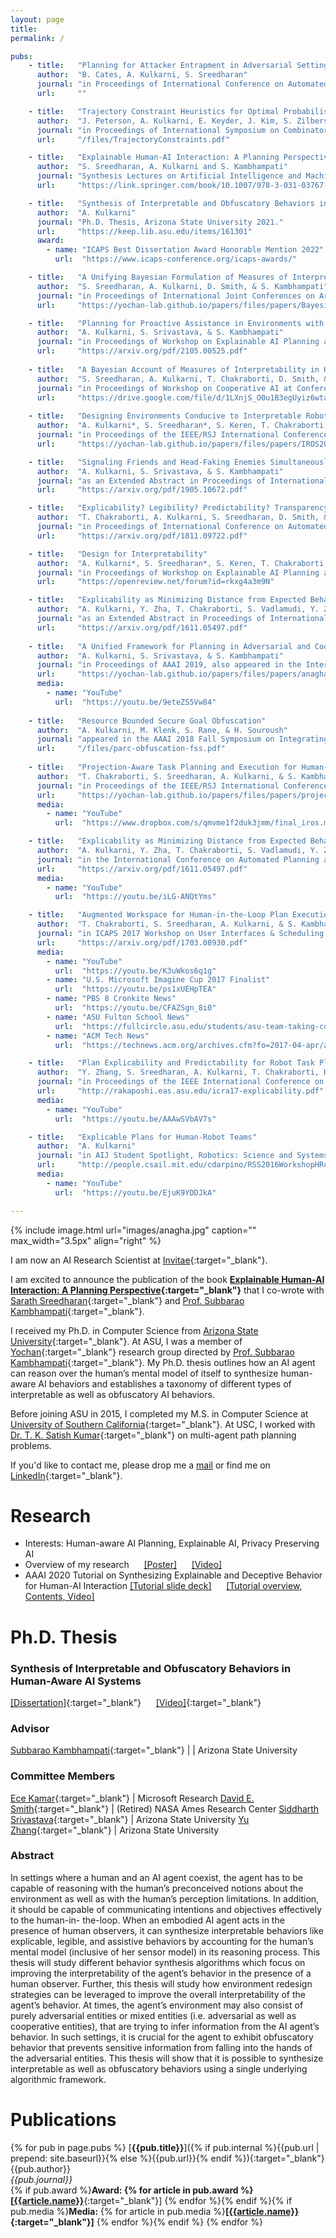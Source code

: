 ```yaml
---
layout: page
title:
permalink: /

pubs:
    - title:   "Planning for Attacker Entrapment in Adversarial Settings"
      author:  "B. Cates, A. Kulkarni, S. Sreedharan"
      journal: "in Proceedings of International Conference on Automated Planning and Scheduling (ICAPS) 2023."
      url:     ""

    - title:   "Trajectory Constraint Heuristics for Optimal Probabilistic Planning"
      author:  "J. Peterson, A. Kulkarni, E. Keyder, J. Kim, S. Zilberstein"
      journal: "in Proceedings of International Symposium on Combinatorial Search (SoCS) 2022."
      url:     "/files/TrajectoryConstraints.pdf"

    - title:   "Explainable Human-AI Interaction: A Planning Perspective"
      author:  "S. Sreedharan, A. Kulkarni and S. Kambhampati"
      journal: "Synthesis Lectures on Artificial Intelligence and Machine Learning <br /> Morgan & Claypool Publishers (184 pages) 2022."
      url:     "https://link.springer.com/book/10.1007/978-3-031-03767-2"

    - title:   "Synthesis of Interpretable and Obfuscatory Behaviors in Human-Aware AI Systems"
      author:  "A. Kulkarni"
      journal: "Ph.D. Thesis, Arizona State University 2021."
      url:     "https://keep.lib.asu.edu/items/161301"
      award:
        - name: "ICAPS Best Dissertation Award Honorable Mention 2022"
          url:  "https://www.icaps-conference.org/icaps-awards/"

    - title:   "A Unifying Bayesian Formulation of Measures of Interpretability in Human-AI Interaction"
      author:  "S. Sreedharan, A. Kulkarni, D. Smith, & S. Kambhampati"
      journal: "in Proceedings of International Joint Conferences on Artificial Intelligence (IJCAI) Survey Track 2021."
      url:     "https://yochan-lab.github.io/papers/files/papers/Bayesian_Account.pdf"

    - title:   "Planning for Proactive Assistance in Environments with Partial Observability"
      author:  "A. Kulkarni, S. Srivastava, & S. Kambhampati"
      journal: "in Proceedings of Workshop on Explainable AI Planning at International Conference on Automated Planning and Scheduling (ICAPS) 2021."
      url:     "https://arxiv.org/pdf/2105.00525.pdf"
    
    - title:   "A Bayesian Account of Measures of Interpretability in Human-AI Interaction"
      author:  "S. Sreedharan, A. Kulkarni, T. Chakraborti, D. Smith, & S. Kambhampati"
      journal: "in Proceedings of Workshop on Cooperative AI at Conference on Neural Information Processing Systems (NeurIPS), 2020, also appeared in the Workshop on Explainable AI Planning at International Conference on Automated Planning and Scheduling (ICAPS) 2020."
      url:     "https://drive.google.com/file/d/1LXnjS_O0u1B3egUyiz6wtaHJ-lC6YOdF/view"
    
    - title:   "Designing Environments Conducive to Interpretable Robot Behavior"
      author:  "A. Kulkarni*, S. Sreedharan*, S. Keren, T. Chakraborti, D. Smith, & S. Kambhampati"
      journal: "in Proceedings of the IEEE/RSJ International Conference on Intelligent Robots and Systems (IROS) 2020."
      url:     "https://yochan-lab.github.io/papers/files/papers/IROS2020_design_for_explicability.pdf"

    - title:   "Signaling Friends and Head-Faking Enemies Simultaneously: Balancing Goal Obfuscation and Goal Legibility"
      author:  "A. Kulkarni, S. Srivastava, & S. Kambhampati"
      journal: "as an Extended Abstract in Proceedings of International Conference on Autonomous Agents and Multiagent Systems (AAMAS) 2020."
      url:     "https://arxiv.org/pdf/1905.10672.pdf"

    - title:   "Explicability? Legibility? Predictability? Transparency? Privacy? Security? The Emerging Landscape of Interpretable Agent Behavior"
      author:  "T. Chakraborti, A. Kulkarni, S. Sreedharan, D. Smith, & S. Kambhampati"
      journal: "in Proceedings of International Conference on Automated Planning and Scheduling (ICAPS) 2019."
      url:     "https://arxiv.org/pdf/1811.09722.pdf"

    - title:   "Design for Interpretability"
      author:  "A. Kulkarni*, S. Sreedharan*, S. Keren, T. Chakraborti, D. Smith, & S. Kambhampati"
      journal: "in Proceedings of Workshop on Explainable AI Planning at International Conference on Automated Planning and Scheduling (ICAPS) 2019."
      url:     "https://openreview.net/forum?id=rkxg4a3m9N"

    - title:   "Explicability as Minimizing Distance from Expected Behavior"
      author:  "A. Kulkarni, Y. Zha, T. Chakraborti, S. Vadlamudi, Y. Zhang, & S. Kambhampati"
      journal: "as an Extended Abstract in Proceedings of International Conference on Autonomous Agents and Multiagent Systems (AAMAS) 2019."
      url:     "https://arxiv.org/pdf/1611.05497.pdf"
  
    - title:   "A Unified Framework for Planning in Adversarial and Cooperative Environments"
      author:  "A. Kulkarni, S. Srivastava, & S. Kambhampati"
      journal: "in Proceedings of AAAI 2019, also appeared in the International Conference on Automated Planning and Scheduling (ICAPS) 2018 Workshop on Planning and Robotics."
      url:     "https://yochan-lab.github.io/papers/files/papers/anagha-aaai-2019.pdf"
      media:
        - name: "YouTube"
          url:  "https://youtu.be/9eteZS5Vw84"
    
    - title:   "Resource Bounded Secure Goal Obfuscation"
      author:  "A. Kulkarni, M. Klenk, S. Rane, & H. Souroush"
      journal: "appeared in the AAAI 2018 Fall Symposium on Integrating Planning, Diagnosis and Causal Reasoning, and in AAAI 2019 Workshop on Plan, Activity and Intent Recognition."
      url:     "/files/parc-obfuscation-fss.pdf"
      
    - title:   "Projection-Aware Task Planning and Execution for Human-in-the-Loop Operation of Robots in a Mixed-Reality Workspace"
      author:  "T. Chakraborti, S. Sreedharan, A. Kulkarni, & S. Kambhampati"
      journal: "in Proceedings of the IEEE/RSJ International Conference on Intelligent Robots and Systems (IROS) 2018, also appeared in HRI 2018 Workshop on Virtual, Augmented and Mixed Reality for Human-Robot Interaction, and in ICAPS 2018 Workshop on User Interfaces & Scheduling & Planning."
      url:     "https://yochan-lab.github.io/papers/files/papers/projection-aware.pdf"
      media:
        - name: "YouTube"
          url:  "https://www.dropbox.com/s/qmvme1f2duk3jmm/final_iros.mp4"

    - title:   "Explicability as Minimizing Distance from Expected Behavior"
      author:  "A. Kulkarni, Y. Zha, T. Chakraborti, S. Vadlamudi, Y. Zhang, & S. Kambhampati"
      journal: "in the International Conference on Automated Planning and Scheduling (ICAPS) 2018 Workshop on Explainable AI Planning."
      url:     "https://arxiv.org/pdf/1611.05497.pdf"
      media:
        - name: "YouTube"
          url:  "https://youtu.be/iLG-ANQtYms"

    - title:   "Augmented Workspace for Human-in-the-Loop Plan Execution"
      author:  "T. Chakraborti, S. Sreedharan, A. Kulkarni, & S. Kambhampati"
      journal: "in ICAPS 2017 Workshop on User Interfaces & Scheduling & Planning; and ICAPS 2017 System Demonstrations and Exhibits."
      url:     "https://arxiv.org/pdf/1703.08930.pdf"
      media:
        - name: "YouTube"
          url:  "https://youtu.be/K3uWkos6q1g"
        - name: "U.S. Microsoft Imagine Cup 2017 Finalist"
          url:  "https://youtu.be/ps1xUEHpTEA"
        - name: "PBS 8 Cronkite News"
          url:  "https://youtu.be/CFAZSgn_8i0"
        - name: "ASU Fulton School News"
          url:  "https://fullcircle.asu.edu/students/asu-team-taking-concept-closer-human-robot-connection-u-s-imagine-cup-finals/"
        - name: "ACM Tech News"
          url:  "https://technews.acm.org/archives.cfm?fo=2017-04-apr/apr-17-2017.html"

    - title:   "Plan Explicability and Predictability for Robot Task Planning"
      author:  "Y. Zhang, S. Sreedharan, A. Kulkarni, T. Chakraborti, H. H. Zhuo, & S. Kambhampati"
      journal: "in Proceedings of the IEEE International Conference on Robotics and Automation (ICRA) 2017, and also appeared in Robotics: Science and Systems (RSS) 2016 Workshop on Planning for Human-Robot Interaction: Shared Autonomy and Collaborative Robotics."
      url:     "http://rakaposhi.eas.asu.edu/icra17-explicability.pdf"
      media:
        - name: "YouTube"
          url:  "https://youtu.be/AAAwSVbAV7s"

    - title:   "Explicable Plans for Human-Robot Teams"
      author:  "A. Kulkarni"
      journal: "in AIJ Student Spotlight, Robotics: Science and Systems (RSS) 2016 Workshop on Planning for Human-Robot Interaction: Shared Autonomy and Collaborative Robotics."
      url:     "http://people.csail.mit.edu/cdarpino/RSS2016WorkshopHRcolla/abstracts/RSS16WS_AI_award_ExplicablePlans.pdf"
      media:
        - name: "YouTube"
          url:  "https://youtu.be/EjuK9YDDJkA"

---
```


{% include image.html url="images/anagha.jpg" caption="" max_width="3.5px" align="right" %}

I am now an AI Research Scientist at [Invitae](https://www.invitae.com/en){:target="_blank"}. 

I am excited to announce the publication of the book **[Explainable Human-AI Interaction: A Planning Perspective](https://www.morganclaypoolpublishers.com/catalog_Orig/product_info.php?products_id=1698){:target="_blank"}** that I co-wrote with [Sarath Sreedharan](https://www.public.asu.edu/~ssreedh3/){:target="_blank"} and [Prof. Subbarao Kambhampati](http://rakaposhi.eas.asu.edu/){:target="_blank"}.

I received my Ph.D. in Computer Science from [Arizona State University](http://www.asu.edu){:target="_blank"}. At ASU, I was a member of [Yochan](https://yochan-lab.github.io/home/){:target="_blank"} research group directed by [Prof. Subbarao Kambhampati](http://rakaposhi.eas.asu.edu/){:target="_blank"}. My Ph.D. thesis outlines how an AI agent can reason over the human’s mental model of itself to synthesize human-aware AI behaviors and establishes a taxonomy of different types of interpretable as well as obfuscatory AI behaviors. 

Before joining ASU in 2015, I completed my M.S. in Computer Science at [University of Southern California](http://www.usc.edu){:target="_blank"}. At USC, I worked with [Dr. T. K. Satish Kumar](https://www.tkskwork.org/){:target="_blank"} on multi-agent path planning problems.

If you'd like to contact me, please drop me a [mail](mailto:kulkarni.p.anagha@gmail.com) or find me on [LinkedIn](https://www.linkedin.com/in/anaghapk){:target="_blank"}.

# Research
* Interests: Human-aware AI Planning, Explainable AI, Privacy Preserving AI
* Overview of my research &nbsp;&nbsp;&nbsp;&nbsp; [[Poster]](/files/ResearchPoster.pdf) &nbsp;&nbsp;&nbsp;&nbsp; [[Video]](https://youtu.be/WvjNAWtnCbs)
* AAAI 2020 Tutorial on Synthesizing Explainable and Deceptive Behavior for Human-AI Interaction
[[Tutorial slide deck]](https://www.dropbox.com/s/9z9iedehwhcxm22/tutorial.pdf?dl=0) &nbsp;&nbsp;&nbsp;&nbsp; [[Tutorial overview, Contents, Video]](https://yochan-lab.github.io/tutorial/AAAI-2020/)

# <a name="thesis"></a>Ph.D. Thesis

### Synthesis of Interpretable and Obfuscatory Behaviors in Human-Aware AI Systems 
[[Dissertation]](/files/thesis.pdf){:target="_blank"}  &nbsp;&nbsp;&nbsp;&nbsp; [[Video]](https://www.youtube.com/watch?v=j--M3l6412Q){:target="_blank"}

### Advisor
  
  [Subbarao Kambhampati](http://rakaposhi.eas.asu.edu/){:target="_blank"} | | Arizona State University

### Committee Members
  
  [Ece Kamar](https://www.ecekamar.com/){:target="_blank"} | Microsoft Research 
  [David E. Smith](http://psresearch.xyz/){:target="_blank"} | (Retired) NASA Ames Research Center
  [Siddharth Srivastava](http://siddharthsrivastava.net/){:target="_blank"} | Arizona State University
  [Yu Zhang](http://www.public.asu.edu/~yzhan442/){:target="_blank"} | Arizona State University

### Abstract 

In settings where a human and an AI agent coexist, the agent has to be capable of reasoning with the human’s preconceived notions about the environment as well as with the human’s perception limitations. In addition, it should be capable of communicating intentions and objectives effectively to the human-in- the-loop. When an embodied AI agent acts in the presence of human observers, it can synthesize interpretable behaviors like explicable, legible, and assistive behaviors by accounting for the human’s mental model (inclusive of her sensor model) in its reasoning process. This thesis will study different behavior synthesis algorithms which focus on improving the interpretability of the agent’s behavior in the presence of a human observer. Further, this thesis will study how environment redesign strategies can be leveraged to improve the overall interpretability of the agent’s behavior. At times, the agent’s environment may also consist of purely adversarial entities or mixed entities (i.e. adversarial as well as cooperative entities), that are trying to infer information from the AI agent’s behavior. In such settings, it is crucial for the agent to exhibit obfuscatory behavior that prevents sensitive information from falling into the hands of the adversarial entities. This thesis will show that it is possible to synthesize interpretable as well as obfuscatory behaviors using a single underlying algorithmic framework.

# <a name="publications"></a>Publications 

{% for pub in page.pubs %}
[**{{pub.title}}**]({% if pub.internal %}{{pub.url | prepend: site.baseurl}}{% else %}{{pub.url}}{% endif %}){:target="_blank"}<br />
{{pub.author}}<br />
*{{pub.journal}}*<br />{% if pub.award %}**Award: {% for article in pub.award %}[[{{article.name}}]({{article.url}})**{:target="_blank"}] {% endfor %}{% endif %}{% if pub.media %}**Media:** {% for article in pub.media %}**[[{{article.name}}]({{article.url}}){:target="_blank"}]** {% endfor %}{% endif %}
{% endfor %}

